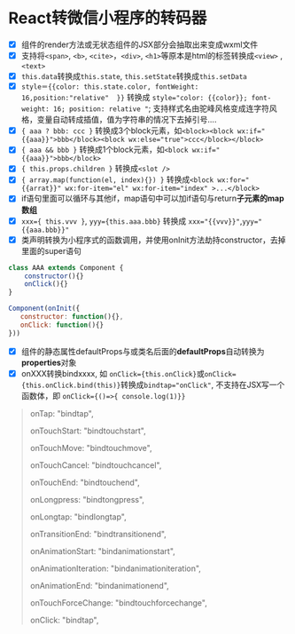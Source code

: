 # React转微信小程序的转码器

- [x] 组件的render方法或无状态组件的JSX部分会抽取出来变成wxml文件
- [x] 支持将`<span>`, `<b>`, `<cite>`，`<div>`, `<h1>`等原本是html的标签转换成`<view>` , `<text>`
- [x] `this.data`转换成`this.state`, `this.setState`转换成`this.setData`
- [x] `style＝{{color: this.state.color, fontWeight: 16,position:"relative"  }}` 转换成 `style="color: {{color}}; font-weight: 16; position: relative "`; 支持样式名由驼峰风格变成连字符风格，变量自动转成插值，值为字符串的情况下去掉引号....
- [x] `{ aaa ? bbb: ccc }` 转换成3个block元素，如`<block><block wx:if="{{aaa}}">bbb</block><block wx:else="true">ccc</block></block>`
- [x] `{ aaa && bbb }` 转换成1个block元素，如`<block wx:if="{{aaa}}">bbb</block>`
- [x] `{ this.props.children }` 转换成`<slot />`
- [x] `{ array.map(function(el, index){}) }` 转换成`<block wx:for="{{arrat}}" wx:for-item="el" wx:for-item="index" >...</block>`
- [x]  if语句里面可以循环与其他if，map语句中可以加if语句与return**子元素的map数组**
- [x] `xxx={ this.vvv }`, `yyy={this.aaa.bbb}` 转换成 `xxx="{{vvv}}"`,`yyy="{{aaa.bbb}}"`
- [x] 类声明转换为小程序式的函数调用，并使用onInit方法劫持constructor，去掉里面的super语句

```javascript
class AAA extends Component {
    constructor(){}
    onClick(){}
}

Component(onInit({
   constructor: function(){},
   onClick: function(){}
}))
```

- [x] 组件的静态属性defaultProps与或类名后面的**defaultProps**自动转换为**properties**对象
- [x] onXXX转换bindxxxx, 如 `onClick={this.onClick}`或`onClick={this.onClick.bind(this)}`转换成`bindtap="onClick"`, 不支持在JSX写一个函数体，即 `onClick={()=>{ console.log(1)}}`
> onTap: "bindtap",
>
> onTouchStart: "bindtouchstart",
>
> onTouchMove: "bindtouchmove",
>
> onTouchCancel: "bindtouchcancel",
>
> onTouchEnd: "bindtouchend",
>
> onLongpress: "bindtongpress",
>
> onLongtap: "bindlongtap",
>
> onTransitionEnd: "bindtransitionend",
>
> onAnimationStart: "bindanimationstart",
>
> onAnimationIteration: "bindanimationiteration",
>
> onAnimationEnd: "bindanimationend",
>
> onTouchForceChange: "bindtouchforcechange",
>
> onClick: "bindtap",
